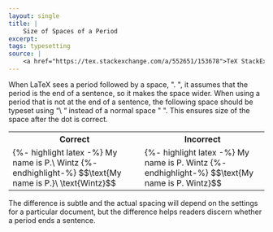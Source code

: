 ```yaml
---
layout: single
title: |
    Size of Spaces of a Period
excerpt: 
tags: typesetting
source: |
    <a href="https://tex.stackexchange.com/a/552651/153678">TeX StackExchange</a>
---
```


When LaTeX sees a period followed by a space, ". ", it assumes that the period is the end of a sentence, so it makes the space wider. 
When using a period that is not at the end of a sentence, the following space should be typeset using “\ “ instead of a normal space " ". This ensures size of the space after the dot is correct.

<table>
    <tr>
        <th>Correct</th>
        <th>Incorrect</th>
    </tr>
    <tr>
        <td>
             {%- highlight latex -%}
                My name is P.\ Wintz
            {%- endhighlight-%} 
            $$\text{My name is P.}\ \text{Wintz}$$
        </td>
        <td>
             {%- highlight latex -%}
                My name is P. Wintz
            {%- endhighlight-%} 
            $$\text{My name is P.  Wintz}$$
        </td>
    </tr>
</table>
The difference is subtle and the actual spacing will depend on the settings for a particular document, but the difference helps readers discern whether a period ends a sentence.